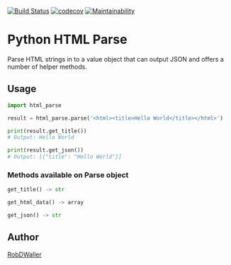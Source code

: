 [![Build Status](https://travis-ci.org/RobDWaller/html_parse.svg?branch=master)](https://travis-ci.org/RobDWaller/html_parse) [![codecov](https://codecov.io/gh/RobDWaller/html_parse/branch/master/graph/badge.svg)](https://codecov.io/gh/RobDWaller/html_parse) [![Maintainability](https://api.codeclimate.com/v1/badges/d43c3780ccf78820c5b7/maintainability)](https://codeclimate.com/github/RobDWaller/gingerfy/maintainability)
# Python HTML Parse

Parse HTML strings in to a value object that can output JSON and offers a number of helper methods.

## Usage

```python
import html_parse

result = html_parse.parse('<html><title>Hello World</title></html>')

print(result.get_title())
# Output: Hello World

print(result.get_json())
# Output: [{"title": "Hello World"}]
```

### Methods available on Parse object

```python
get_title() -> str

get_html_data() -> array

get_json() -> str
```

## Author

[RobDWaller](https://twitter.com/RobDWaller)
